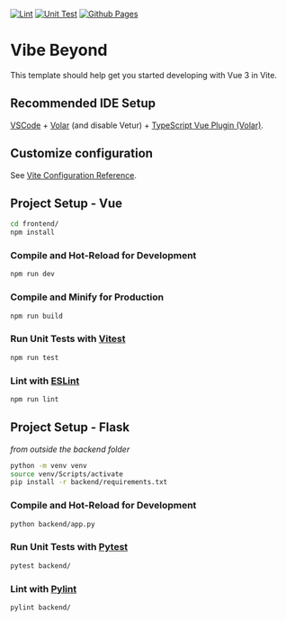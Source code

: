 <!-- Status Badges -->
[![Lint][lint-status]][lint-url] [![Unit Test][unit-status]][unit-url] [![Github Pages][gh-page-status]][gh-page-url]

# Vibe Beyond

This template should help get you started developing with Vue 3 in Vite.

## Recommended IDE Setup

[VSCode](https://code.visualstudio.com/) + [Volar](https://marketplace.visualstudio.com/items?itemName=Vue.volar) (and disable Vetur) + [TypeScript Vue Plugin (Volar)](https://marketplace.visualstudio.com/items?itemName=Vue.vscode-typescript-vue-plugin).

## Customize configuration

See [Vite Configuration Reference](https://vitejs.dev/config/).

## Project Setup - Vue

```sh
cd frontend/
npm install
```

### Compile and Hot-Reload for Development

```sh
npm run dev
```

### Compile and Minify for Production

```sh
npm run build
```

### Run Unit Tests with [Vitest](https://vitest.dev/)

```sh
npm run test
```

### Lint with [ESLint](https://eslint.org/)

```sh
npm run lint
```

## Project Setup - Flask
*from outside the backend folder*
```sh
python -m venv venv
source venv/Scripts/activate
pip install -r backend/requirements.txt
```

### Compile and Hot-Reload for Development
```sh
python backend/app.py
```

### Run Unit Tests with [Pytest](https://docs.pytest.org/en/latest/)

```sh
pytest backend/
```

### Lint with [Pylint](https://pylint.readthedocs.io/en/latest/)
```sh
pylint backend/
```

<!-- Markdown links -->
[lint-status]: https://github.com/dariustb/VibeBeyond/actions/workflows/lint.yml/badge.svg
[lint-url]: https://github.com/dariustb/VibeBeyond/actions/workflows/lint.yml
[unit-status]: https://github.com/dariustb/VibeBeyond/actions/workflows/unitttest.yml/badge.svg
[unit-url]: https://github.com/dariustb/VibeBeyond/actions/workflows/unitttest.yml
[gh-page-status]: https://github.com/dariustb/VibeBeyond/actions/workflows/pages/pages-build-deployment/badge.svg
[gh-page-url]: https://github.com/dariustb/VibeBeyond/actions/workflows/pages/pages-build-deployment
